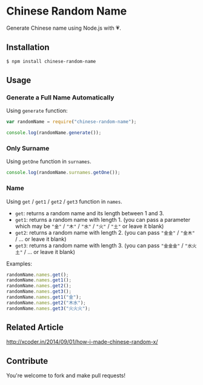# Chinese Random Name

Generate Chinese name using Node.js with 💗.

## Installation

```sh
$ npm install chinese-random-name
```

## Usage

### Generate a Full Name Automatically

Using `generate` function:

```javascript
var randomName = require("chinese-random-name");

console.log(randomName.generate());
```

### Only Surname

Using `getOne` function in `surnames`.

```javascript
console.log(randomName.surnames.getOne());
```

### Name

Using `get` / `get1` / `get2` / `get3` function in `names`.

+ `get`: returns a random name and its length between 1 and 3.
+ `get1`: returns a random name with length 1. (you can pass a parameter which may be `"金"` / `"木"` / `"水"` / `"火"` / `"土"` or leave it blank)
+ `get2`: returns a random name with length 2. (you can pass `"金金"` / `"金木"` / ... or leave it blank)
+ `get3`: returns a random name with length 3. (you can pass `"金金金"` / `"水火土"` / ... or leave it blank)

Examples:

```javascript
randomName.names.get();
randomName.names.get1();
randomName.names.get2();
randomName.names.get3();
randomName.names.get1("金");
randomName.names.get2("木水");
randomName.names.get3("火火火");
```

## Related Article

http://xcoder.in/2014/09/01/how-i-made-chinese-random-x/

## Contribute

You're welcome to fork and make pull requests!


